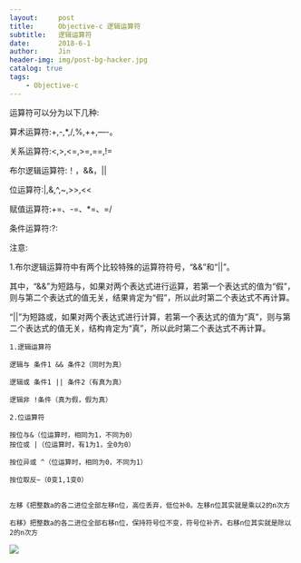 ```yaml
---
layout:     post
title:      Objective-c 逻辑运算符
subtitle:   逻辑运算符
date:       2018-6-1
author:     Jin
header-img: img/post-bg-hacker.jpg
catalog: true
tags:
    - Objective-c
---
```

运算符可以分为以下几种:

算术运算符:+,-,*,/,%,++,—-。

关系运算符:<,>,<=,>=,==,!=

布尔逻辑运算符:！，&&，||

位运算符:|,&,^,~,>>,<<

赋值运算符:+=、-=、*=、=/

条件运算符:?:

注意:

1.布尔逻辑运算符中有两个比较特殊的运算符符号，“&&”和“||”。

其中，“&&”为短路与，如果对两个表达式进行运算，若第一个表达式的值为“假”，则与第二个表达式的值无关，结果肯定为“假”，所以此时第二个表达式不再计算。

“||”为短路或，如果对两个表达式进行计算，若第一个表达式的值为“真”，则与第二个表达式的值无关，结构肯定为“真”，所以此时第二个表达式不再计算。

	
    1.逻辑运算符
    
    逻辑与 条件1 && 条件2（同时为真）
    
    逻辑或 条件1 || 条件2（有真为真）
    
    逻辑非 !条件（真为假，假为真）
    
    2.位运算符
    
    按位与&（位运算时，相同为1，不同为0）
    按位或 |（位运算时，有1为1，全0为0）
    
    按位异或 ^（位运算时，相同为0，不同为1）
    
    按位取反~（0变1,1变0）
    
    
    左移《把整数a的各二进位全部左移n位，高位丢弃，低位补0。左移n位其实就是乘以2的n次方
    
    右移》把整数a的各二进位全部右移n位，保持符号位不变，符号位补齐。右移n位其实就是除以2的n次方
    
![](https://goss.vcg.com/creative/vcg/800/version21/VCG211155800069.jpg)


